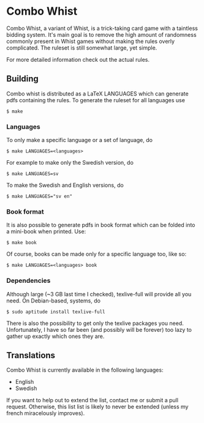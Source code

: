 # Combo Whist
Combo Whist, a variant of Whist, is a trick-taking card game with a taintless bidding system. It's main goal is to remove the high amount of randomness commonly present in Whist games without making the rules overly complicated. The ruleset is still somewhat large, yet simple.

For more detailed information check out the actual rules.

## Building
Combo whist is distributed as a LaTeX LANGUAGES which can generate pdfs containing the rules. To generate the ruleset for all languages use

	$ make

### Languages
To only make a specific language or a set of language, do

	$ make LANGUAGES=<languages>

For example to make only the Swedish version, do

	$ make LANGUAGES=sv

To make the Swedish and English versions, do

	$ make LANGUAGES="sv en"

### Book format
It is also possible to generate pdfs in book format which can be folded into a mini-book when printed. Use:

	$ make book

Of course, books can be made only for a specific language too, like so:

	$ make LANGUAGES=<languages> book

### Dependencies
Although large (~3 GB last time I checked), texlive-full will provide all you need. On Debian-based, systems, do

	$ sudo aptitude install texlive-full

There is also the possibility to get only the texlive packages you need. Unfortunately, I have so far been (and possibly will be forever) too lazy to gather up exactly which ones they are.

## Translations
Combo Whist is currently available in the following languages:

- English
- Swedish

If you want to help out to extend the list, contact me or submit a pull request. Otherwise, this list list is likely to never be extended (unless my french miracelously improves).
